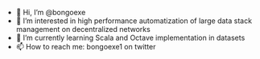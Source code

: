 - 👋 Hi, I’m @bongoexe
- 👀 I’m interested in high performance automatization of large data stack management on decentralized networks 
- 🌱 I’m currently learning Scala and Octave implementation in datasets
- 📫 How to reach me: bongoexe1 on twitter  

<!---
bongoexe/bongoexe is a ✨ special ✨ repository because its `README.md` (this file) appears on your GitHub profile.
You can click the Preview link to take a look at your changes.
--->
